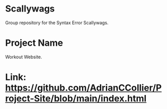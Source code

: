 # Scallywags
Group repository for the Syntax Error Scallywags.

# Project Name
Workout Website.

# Link: https://github.com/AdrianCCollier/Project-Site/blob/main/index.html
